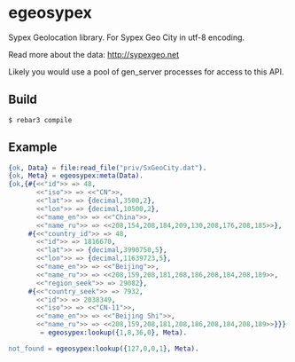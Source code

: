 egeosypex
=====

Sypex Geolocation library. For Sypex Geo City in utf-8 encoding.

Read more about the data: http://sypexgeo.net


Likely you would use a pool of gen_server processes for access to this API.

Build
-----

    $ rebar3 compile


Example
-------

```erlang
{ok, Data} = file:read_file("priv/SxGeoCity.dat").
{ok, Meta} = egeosypex:meta(Data).
{ok,{#{<<"id">> => 48,
       <<"iso">> => <<"CN">>,
       <<"lat">> => {decimal,3500,2},
       <<"lon">> => {decimal,10500,2},
       <<"name_en">> => <<"China">>,
       <<"name_ru">> => <<208,154,208,184,209,130,208,176,208,185>>},
     #{<<"country_id">> => 48,
       <<"id">> => 1816670,
       <<"lat">> => {decimal,3990750,5},
       <<"lon">> => {decimal,11639723,5},
       <<"name_en">> => <<"Beijing">>,
       <<"name_ru">> => <<208,159,208,181,208,186,208,184,208,189>>,
       <<"region_seek">> => 29082},
     #{<<"country_seek">> => 7932,
       <<"id">> => 2038349,
       <<"iso">> => <<"CN-11">>,
       <<"name_en">> => <<"Beijing Shi">>,
       <<"name_ru">> => <<208,159,208,181,208,186,208,184,208,189>>}}}
        = egeosypex:lookup({1,8,36,0}, Meta).

not_found = egeosypex:lookup({127,0,0,1}, Meta).
```